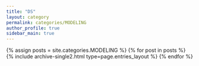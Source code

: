 ```yaml
---
title: "DS"
layout: category
permalink: categories/MODELING
author_profile: true
sidebar_main: true
---
```


{% assign posts = site.categories.MODELING %}
{% for post in posts %} {% include archive-single2.html type=page.entries_layout %} {% endfor %}